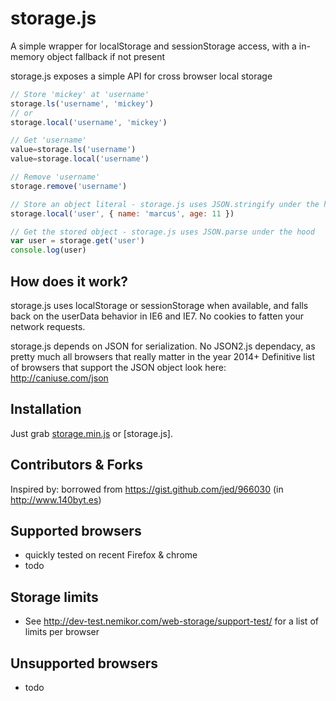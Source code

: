 storage.js
==========

A simple wrapper for localStorage and sessionStorage access, with a in-memory object fallback if not present


storage.js exposes a simple API for cross browser local storage

```js
// Store 'mickey' at 'username'
storage.ls('username', 'mickey')
// or 
storage.local('username', 'mickey')

// Get 'username'
value=storage.ls('username')
value=storage.local('username')

// Remove 'username'
storage.remove('username')

// Store an object literal - storage.js uses JSON.stringify under the hood
storage.local('user', { name: 'marcus', age: 11 })

// Get the stored object - storage.js uses JSON.parse under the hood
var user = storage.get('user')
console.log(user)

```


How does it work?
------------------
storage.js uses localStorage or sessionStorage when available, and falls back on the userData behavior in IE6 and IE7. 
No cookies to fatten your network requests.

storage.js depends on JSON for serialization.
No JSON2.js dependacy, as pretty much all browsers that really matter in the year 2014+
Definitive list of browsers that support the JSON object look here: http://caniuse.com/json

Installation
------------
Just grab [storage.min.js] or [storage.js].


Contributors & Forks
--------------------
Inspired by: borrowed from https://gist.github.com/jed/966030 (in http://www.140byt.es)



Supported browsers
------------------
 - quickly tested on recent Firefox & chrome
 - todo

Storage limits
--------------
 - See http://dev-test.nemikor.com/web-storage/support-test/ for a list of limits per browser

Unsupported browsers
-------------------
 - todo




  [storage.min.js]: https://raw.github.com/marcuswestin/storage.js/master/storage.min.js
  [store+json2.min.js]: https://raw.github.com/marcuswestin/storage.js/master/store+json2.min.js

